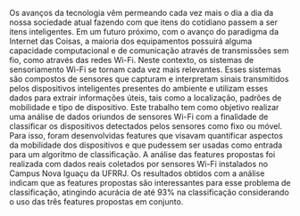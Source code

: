 Os avanços da tecnologia vêm permeando cada vez mais o dia a dia da nossa sociedade atual fazendo com que itens do cotidiano passem a ser itens inteligentes. Em um futuro próximo, com o avanço do paradigma da Internet das Coisas, a maioria dos equipamentos possuirá alguma capacidade computacional e de comunicação através de transmissões sem fio, como através das redes Wi-Fi. Neste contexto, os sistemas de sensoriamento Wi-Fi se tornam cada vez mais relevantes. Esses sistemas são compostos de sensores que capturam e interpretam sinais transmitidos pelos dispositivos inteligentes presentes do ambiente e utilizam esses dados para extrair informações úteis, tais como a localização, padrões de mobilidade e tipo de dispositivo. Este trabalho tem como objetivo realizar uma análise de dados oriundos de sensores Wi-Fi com a finalidade de classificar os dispositivos detectados pelos sensores como fixo ou móvel. Para isso, foram desenvolvidas features que visavam quantificar aspectos da mobilidade dos dispositivos e que pudessem ser usadas como entrada para um algoritmo de classificação. A análise das features propostas foi realizada com dados reais coletados por sensores Wi-Fi instalados no Campus Nova Iguaçu da UFRRJ. Os resultados obtidos com a análise indicam que as features propostas são interessantes para esse problema de classificação, atingindo acurácia de até 93% na classificação considerando o uso das três features propostas em conjunto.
